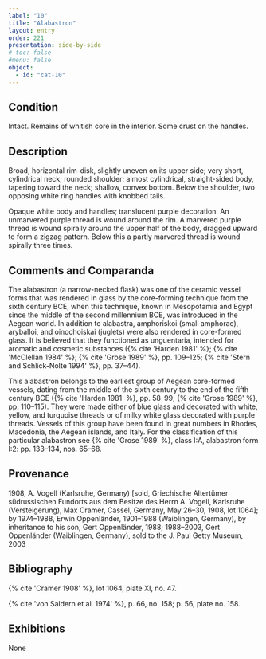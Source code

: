 ```yaml
---
label: "10"
title: "Alabastron"
layout: entry
order: 221
presentation: side-by-side
# toc: false
#menu: false 
object:
  - id: "cat-10"
---
```


## Condition

Intact. Remains of whitish core in the interior. Some crust on the handles.

## Description

Broad, horizontal rim-disk, slightly uneven on its upper side; very short, cylindrical neck; rounded shoulder; almost cylindrical, straight-sided body, tapering toward the neck; shallow, convex bottom. Below the shoulder, two opposing white ring handles with knobbed tails.

Opaque white body and handles; translucent purple decoration. An unmarvered purple thread is wound around the rim. A marvered purple thread is wound spirally around the upper half of the body, dragged upward to form a zigzag pattern. Below this a partly marvered thread is wound spirally three times.

## Comments and Comparanda

The alabastron (a narrow-necked flask) was one of the ceramic vessel forms that was rendered in glass by the core-forming technique from the sixth century BCE, when this technique, known in Mesopotamia and Egypt since the middle of the second millennium BCE, was introduced in the Aegean world. In addition to alabastra, amphoriskoi (small amphorae), aryballoi, and oinochoiskai (juglets) were also rendered in core-formed glass. It is believed that they functioned as unguentaria, intended for aromatic and cosmetic substances ({% cite 'Harden 1981' %}; {% cite 'McClellan 1984' %}; {% cite 'Grose 1989' %}, pp. 109–125; {% cite 'Stern and Schlick-Nolte 1994' %}, pp. 37–44).

This alabastron belongs to the earliest group of Aegean core-formed vessels, dating from the middle of the sixth century to the end of the fifth century BCE ({% cite 'Harden 1981' %}, pp. 58–99; {% cite 'Grose 1989' %}, pp. 110–115). They were made either of blue glass and decorated with white, yellow, and turquoise threads or of milky white glass decorated with purple threads. Vessels of this group have been found in great numbers in Rhodes, Macedonia, the Aegean islands, and Italy. For the classification of this particular alabastron see {% cite 'Grose 1989' %}, class I:A, alabastron form I:2: pp. 133–134, nos. 65–68.

## Provenance

1908, A. Vogell (Karlsruhe, Germany) [sold, Griechische Altertümer südrussischen Fundorts aus dem Besitze des Herrn A. Vogell, Karlsruhe (Versteigerung), Max Cramer, Cassel, Germany, May 26–30, 1908, lot 1064]; by 1974–1988, Erwin Oppenländer, 1901–1988 (Waiblingen, Germany), by inheritance to his son, Gert Oppenländer, 1988; 1988–2003, Gert Oppenländer (Waiblingen, Germany), sold to the J. Paul Getty Museum, 2003

## Bibliography

{% cite 'Cramer 1908' %}, lot 1064, plate XI, no. 47.

{% cite 'von Saldern et al. 1974' %}, p. 66, no. 158; p. 56, plate no. 158.

## Exhibitions

None